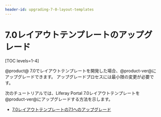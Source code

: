 ```yaml
---
header-id: upgrading-7-0-layout-templates
---
```


# 7.0レイアウトテンプレートのアップグレード

[TOC levels=1-4]

@product@ 7.0でレイアウトテンプレートを開発した場合、@product-ver@にアップグレードできます。 アップグレードプロセスには最小限の変更が必要です。

次のチュートリアルでは、Liferay Portal 7.0レイアウトテンプレートを@product-ver@にアップグレードする方法を示します。

  - [7.0レイアウトテンプレートの7.1へのアップグレード](/docs/7-1/tutorials/-/knowledge_base/t/upgrading-7-0-layout-templates-to-7-1)
